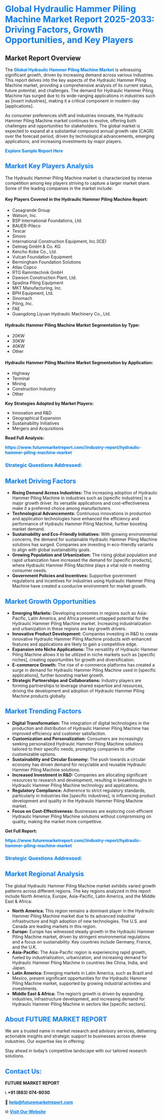 <h1 style="color: #007BFF;">Global Hydraulic Hammer Piling Machine Market Report 2025-2033: Driving Factors, Growth Opportunities, and Key Players</h1>

<section id="overview">
<h2>Market Report Overview</h2>
<p>The <a href="https://www.futuremarketreport.com//industry-report/hydraulic-hammer-piling-machine-market" style="color: #007BFF; text-decoration: none;"><strong>Global Hydraulic Hammer Piling Machine Market</strong></a> is witnessing significant growth, driven by increasing demand across various industries. This report delves into the key aspects of the Hydraulic Hammer Piling Machine market, providing a comprehensive analysis of its current status, future potential, and challenges. The demand for Hydraulic Hammer Piling Machine has surged due to its wide-ranging applications in industries such as [insert industries], making it a critical component in modern-day [applications].</p>
<p>As consumer preferences shift and industries innovate, the Hydraulic Hammer Piling Machine market continues to evolve, offering both challenges and opportunities for stakeholders. The global market is expected to expand at a substantial compound annual growth rate (CAGR) over the forecast period, driven by technological advancements, emerging applications, and increasing investments by major players.</p>
</section>

<section id="overview">
<p><a href="https://www.futuremarketreport.com//request-sample/reportId=89960" style="color: #007BFF; text-decoration: none;"><strong>Explore Sample Report Here</strong></a></p>
</section>

<section id="key-players">
<h2 style="color: #007BFF;">Market Key Players Analysis</h2>
<p>The Hydraulic Hammer Piling Machine market is characterized by intense competition among key players striving to capture a larger market share. Some of the leading companies in the market include:</p>
<h4>Key Players Covered in the Hydraulic Hammer Piling Machine Report:</h4>
<ul><li>Casagrande Group</li><li>Watson, Inc.</li><li>BSP International Foundations, Ltd.</li><li>BAUER-Pileco</li><li>Tescar</li><li>Sinovo</li><li>International Construction Equipment, Inc.(ICE)</li><li>Delmag GmbH &amp; Co. KG</li><li>Kencho Kobe Co., Ltd.</li><li>Vulcan Foundation Equipment</li><li>Bermingham Foundation Solutions</li><li>Atlas Copco</li><li>RTG Rammtechnik GmbH</li><li>Dawson Construction Plant, Ltd.</li><li>Spadina Piling Equipment</li><li>MKT Manufacturing, Inc.</li><li>BPH Equipment, Ltd.</li><li>Sinomach</li><li>Piling, Inc.</li><li>FAE</li><li>Guangdong Liyuan Hydraulic Machinery Co., Ltd.</li></ul>
<h4>Hydraulic Hammer Piling Machine Market Segmentation by Type:</h4>
<ul><li>20KW</li><li>30KW</li><li>40KW</li><li>Other</li></ul>

<h4>Hydraulic Hammer Piling Machine Market Segmentation by Application:</h4>
<ul><li>Highway</li><li>Terminal</li><li>Mining</li><li>Construction Industry</li><li>Other</li></ul>
<p><strong>Key Strategies Adopted by Market Players:</strong></p>
<ul>
<li>Innovation and R&D</li>
<li>Geographical Expansion</li>
<li>Sustainability Initiatives</li>
<li>Mergers and Acquisitions</li>
</ul>
</section>

<section>
<p><strong>Read Full Analysis: </strong></p><a href="https://www.futuremarketreport.com//industry-report/hydraulic-hammer-piling-machine-market" style="color: #007BFF; text-decoration: none;"><strong>https://www.futuremarketreport.com//industry-report/hydraulic-hammer-piling-machine-market</strong></a>
<h3 style="color: #007BFF;">Strategic Questions Addressed:</h3>
</section>

<section id="driving-factors">
<h2 style="color: #007BFF;">Market Driving Factors</h2>
<ul>
<li><strong>Rising Demand Across Industries:</strong> The increasing adoption of Hydraulic Hammer Piling Machine in industries such as [specific industries] is a major growth driver. Its versatile applications and cost-effectiveness make it a preferred choice among manufacturers.</li>
<li><strong>Technological Advancements:</strong> Continuous innovations in production and application technologies have enhanced the efficiency and performance of Hydraulic Hammer Piling Machine, further boosting market demand.</li>
<li><strong>Sustainability and Eco-Friendly Initiatives:</strong> With growing environmental concerns, the demand for sustainable Hydraulic Hammer Piling Machine solutions has surged. Companies are investing in eco-friendly variants to align with global sustainability goals.</li>
<li><strong>Growing Population and Urbanization:</strong> The rising global population and rapid urbanization have increased the demand for [specific products], where Hydraulic Hammer Piling Machine plays a vital role in meeting consumer needs.</li>
<li><strong>Government Policies and Incentives:</strong> Supportive government regulations and incentives for industries using Hydraulic Hammer Piling Machine have created a conducive environment for market growth.</li>
</ul>
</section>

<section id="growth-opportunities">
<h2 style="color: #007BFF;">Market Growth Opportunities</h2>
<ul>
<li><strong>Emerging Markets:</strong> Developing economies in regions such as Asia-Pacific, Latin America, and Africa present untapped potential for the Hydraulic Hammer Piling Machine market. Increasing industrialization and urbanization in these regions are key growth drivers.</li>
<li><strong>Innovative Product Development:</strong> Companies investing in R&D to create innovative Hydraulic Hammer Piling Machine products with enhanced features and applications are likely to gain a competitive edge.</li>
<li><strong>Expansion into Niche Applications:</strong> The versatility of Hydraulic Hammer Piling Machine allows it to be utilized in niche markets such as [specific niches], creating opportunities for growth and diversification.</li>
<li><strong>E-commerce Growth:</strong> The rise of e-commerce platforms has created a surge in demand for Hydraulic Hammer Piling Machine used in [specific applications], further boosting market growth.</li>
<li><strong>Strategic Partnerships and Collaborations:</strong> Industry players are forming partnerships to leverage shared expertise and resources, driving the development and adoption of Hydraulic Hammer Piling Machine products globally.</li>
</ul>
</section>

<section id="trending-factors">
<h2 style="color: #007BFF;">Market Trending Factors</h2>
<ul>
<li><strong>Digital Transformation:</strong> The integration of digital technologies in the production and distribution of Hydraulic Hammer Piling Machine has improved efficiency and customer satisfaction.</li>
<li><strong>Customization and Personalization:</strong> Consumers are increasingly seeking personalized Hydraulic Hammer Piling Machine solutions tailored to their specific needs, prompting companies to offer customizable options.</li>
<li><strong>Sustainability and Circular Economy:</strong> The push towards a circular economy has driven demand for recyclable and reusable Hydraulic Hammer Piling Machine solutions.</li>
<li><strong>Increased Investment in R&D:</strong> Companies are allocating significant resources to research and development, resulting in breakthroughs in Hydraulic Hammer Piling Machine technology and applications.</li>
<li><strong>Regulatory Compliance:</strong> Adherence to strict regulatory standards, particularly in industries like [specific industries], is influencing product development and quality in the Hydraulic Hammer Piling Machine market.</li>
<li><strong>Focus on Cost-Effectiveness:</strong> Businesses are exploring cost-efficient Hydraulic Hammer Piling Machine solutions without compromising on quality, making the market more competitive.</li>
</ul>
</section>

<section>
<p><strong>Get Full Report: </strong></p><a href="https://www.futuremarketreport.com//industry-report/hydraulic-hammer-piling-machine-market" style="color: #007BFF; text-decoration: none;"><strong>https://www.futuremarketreport.com//industry-report/hydraulic-hammer-piling-machine-market</strong></a>
<h3 style="color: #007BFF;">Strategic Questions Addressed:</h3>
</section>


<section id="regional-analysis">
<h2 style="color: #007BFF;">Market Regional Analysis</h2>
<p>The global Hydraulic Hammer Piling Machine market exhibits varied growth patterns across different regions. The key regions analyzed in this report include North America, Europe, Asia-Pacific, Latin America, and the Middle East & Africa:</p>
<ul>
<li><strong>North America:</strong> This region remains a dominant player in the Hydraulic Hammer Piling Machine market due to its advanced industrial infrastructure and high adoption of new technologies. The U.S. and Canada are leading markets in this region.</li>
<li><strong>Europe:</strong> Europe has witnessed steady growth in the Hydraulic Hammer Piling Machine market, driven by stringent environmental regulations and a focus on sustainability. Key countries include Germany, France, and the U.K.</li>
<li><strong>Asia-Pacific:</strong> The Asia-Pacific region is experiencing rapid growth, fueled by industrialization, urbanization, and increasing demand for Hydraulic Hammer Piling Machine in countries like China, India, and Japan.</li>
<li><strong>Latin America:</strong> Emerging markets in Latin America, such as Brazil and Mexico, present significant opportunities for the Hydraulic Hammer Piling Machine market, supported by growing industrial activities and investments.</li>
<li><strong>Middle East & Africa:</strong> The region’s growth is driven by expanding industries, infrastructure development, and increasing demand for Hydraulic Hammer Piling Machine in sectors like [specific sectors].</li>
</ul>
</section>

<footer>
<h2 style="color: #007BFF;">About FUTURE MARKET REPORT</h2>
<p>We are a trusted name in market research and advisory services, delivering actionable insights and strategic support to businesses across diverse industries. Our expertise lies in offering:</p>

<p>Stay ahead in today’s competitive landscape with our tailored research solutions.</p>

<h2 style="color: #007BFF;">Contact Us:</h2>
<p><strong>FUTURE MARKET REPORT</strong></p>
<p>📞 <strong>+91 (883) 074-8030</strong></p>
<p>📧 <strong><a href="mailto:help@futuremarketreport.com" style="color: #007BFF;">help@futuremarketreport.com</a></strong></p>
<p>🌐 <strong><a href="https://www.futuremarketreport.com/" style="color: #007BFF;">Visit Our Website</a></strong></p>
</footer>